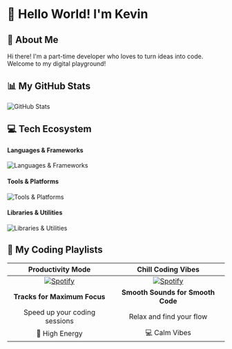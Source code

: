 # 👋 Hello World! I'm Kevin 

## 🚀 About Me 
Hi there! I'm a part-time developer who loves to turn ideas into code. Welcome to my digital playground!

## 📊 My GitHub Stats 
<picture>
  <source 
    srcset="https://github-readme-stats.vercel.app/api?username=yourusername&show_icons=true&theme=dark"
    media="(prefers-color-scheme: dark)"
  />
  <source
    srcset="https://github-readme-stats.vercel.app/api?username=yourusername&show_icons=true&theme=default"
    media="(prefers-color-scheme: light), (prefers-color-scheme: no-preference)"
  />
  <img src="https://github-readme-stats.vercel.app/api?username=yourusername&show_icons=true" alt="GitHub Stats" />
</picture>

## 💻 Tech Ecosystem
<p align="center">
  
#### Languages & Frameworks
<img src="https://skillicons.dev/icons?i=java,html,css,angular,spring" alt="Languages & Frameworks"/>

#### Tools & Platforms
<img src="https://skillicons.dev/icons?i=git,github,gitlab,idea,eclipse,jenkins,vscode,netlify,postman,bitbucket" alt="Tools & Platforms"/>

#### Libraries & Utilities
<img src="https://skillicons.dev/icons?i=maven,kafka,selenium,latex" alt="Libraries & Utilities"/> </p>

## 🎵 My Coding Playlists

| Productivity Mode | Chill Coding Vibes |
|:---:|:---:|
| [![Spotify](https://img.shields.io/badge/Productivity-Playlist-green?style=for-the-badge&logo=spotify)]([https://open.spotify.com/playlist/3lzGsM8FdGUWbX0yUoPp3f](https://open.spotify.com/playlist/0YW9WmgP16EuGNjN1chaDR?si=7f308cb4a13b4a17)) | [![Spotify](https://img.shields.io/badge/Chill-Playlist-blue?style=for-the-badge&logo=spotify)](https://open.spotify.com/playlist/3lzGsM8FdGUWbX0yUoPp3f?si=852d378ffe28496e) |
| **Tracks for Maximum Focus** | **Smooth Sounds for Smooth Code** |
| Speed up your coding sessions | Relax and find your flow |
| 🚀 High Energy | 💻 Calm Vibes |

<!--
**kevschroeder99/kevschroeder99** is a ✨ _special_ ✨ repository because its `README.md` (this file) appears on your GitHub profile.

Here are some ideas to get you started:

- 🔭 I’m currently working on ...
- 🌱 I’m currently learning ...
- 👯 I’m looking to collaborate on ...
- 🤔 I’m looking for help with ...
- 💬 Ask me about ...
- 📫 How to reach me: ...
- 😄 Pronouns: ...
- ⚡ Fun fact: ...
-->
